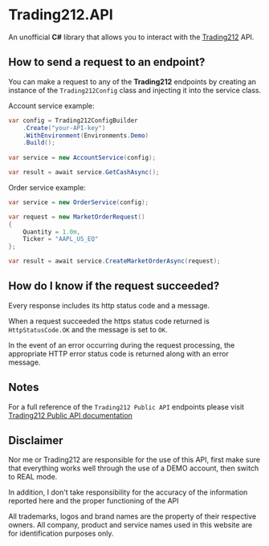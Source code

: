 # Trading212.API

An unofficial **C#** library that allows you to interact with the [Trading212](https://www.trading212.com/) API.

## How to send a request to an endpoint?

You can make a request to any of the **Trading212** endpoints by creating an instance of the `Trading212Config` class and injecting it into the service class.

Account service example:

```cs
var config = Trading212ConfigBuilder
    .Create("your-API-key")
    .WithEnvironment(Environments.Demo)
    .Build();  	
	
var service = new AccountService(config);

var result = await service.GetCashAsync();
```

Order service example:

```cs
var service = new OrderService(config);

var request = new MarketOrderRequest()
{
    Quantity = 1.0m,
    Ticker = "AAPL_US_EQ"
};

var result = await service.CreateMarketOrderAsync(request);
```

## How do I know if the request succeeded?

Every response includes its http status code and a message.

When a request succeeded the https status code returned is `HttpStatusCode.OK` and the message is set to `OK`. 

In the event of an error occurring during the request processing, the appropriate HTTP error status code is returned along with an error message.

## Notes

For a full reference of the `Trading212 Public API` endpoints please visit [Trading212 Public API documentation](https://t212public-api-docs.redoc.ly)

## Disclaimer

Nor me or Trading212 are responsible for the use of this API, first make sure that everything works well through the use of a DEMO account, then switch to REAL mode.

In addition, I don't take responsibility for the accuracy of the information reported here and the proper functioning of the API

All trademarks, logos and brand names are the property of their respective owners. All company, product and service names used in this website are for identification purposes only.
